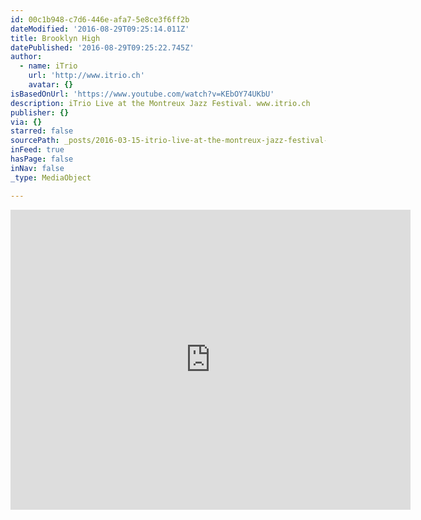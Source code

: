```yaml
---
id: 00c1b948-c7d6-446e-afa7-5e8ce3f6ff2b
dateModified: '2016-08-29T09:25:14.011Z'
title: Brooklyn High
datePublished: '2016-08-29T09:25:22.745Z'
author:
  - name: iTrio
    url: 'http://www.itrio.ch'
    avatar: {}
isBasedOnUrl: 'https://www.youtube.com/watch?v=KEbOY74UKbU'
description: iTrio Live at the Montreux Jazz Festival. www.itrio.ch
publisher: {}
via: {}
starred: false
sourcePath: _posts/2016-03-15-itrio-live-at-the-montreux-jazz-festival-brooklyn-high.md
inFeed: true
hasPage: false
inNav: false
_type: MediaObject

---
```

<iframe src="https://cdn.embedly.com/widgets/media.html?src=https%3A%2F%2Fwww.youtube.com%2Fembed%2FKEbOY74UKbU%3Ffeature%3Doembed&amp;url=https%3A%2F%2Fwww.youtube.com%2Fwatch%3Fv%3DKEbOY74UKbU&amp;image=https%3A%2F%2Fi.ytimg.com%2Fvi%2FKEbOY74UKbU%2Fhqdefault.jpg&amp;key=b7d04c9b404c499eba89ee7072e1c4f7&amp;type=text%2Fhtml&amp;schema=youtube" width="640" height="480" scrolling="no" frameborder="0" allowfullscreen="allowfullscreen" style=""></iframe>
